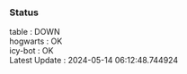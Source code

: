 ### Status


table : DOWN  
hogwarts : OK  
icy-bot : OK  
Latest Update : 2024-05-14 06:12:48.744924
